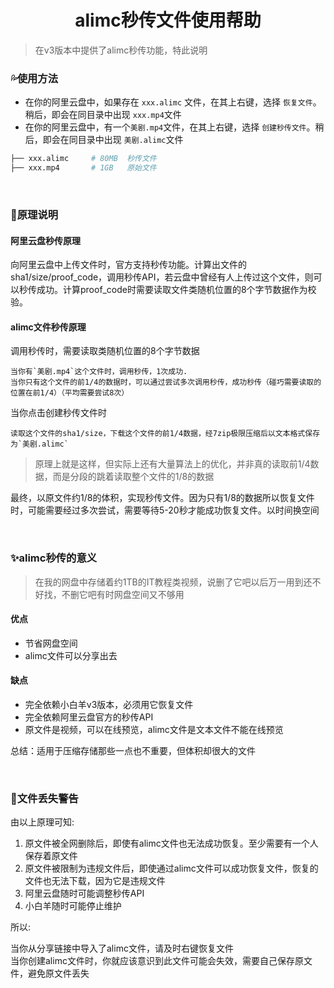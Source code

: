 <h1 align="center">alimc秒传文件使用帮助</h1>

> 在v3版本中提供了alimc秒传功能，特此说明

### 💦使用方法

- 在你的阿里云盘中，如果存在 `xxx.alimc` 文件，在其上右键，选择 `恢复文件`。稍后，即会在同目录中出现 `xxx.mp4`文件
- 在你的阿里云盘中，有一个`美剧.mp4`文件，在其上右键，选择 `创建秒传文件`。稍后，即会在同目录中出现 `美剧.alimc`文件

```bash
├── xxx.alimc     # 80MB  秒传文件
├── xxx.mp4       # 1GB   原始文件 
```
<br/>



### 📜原理说明

#### 阿里云盘秒传原理

向阿里云盘中上传文件时，官方支持秒传功能。计算出文件的sha1/size/proof_code，调用秒传API，若云盘中曾经有人上传过这个文件，则可以秒传成功。计算proof_code时需要读取文件类随机位置的8个字节数据作为校验。

#### alimc文件秒传原理

调用秒传时，需要读取类随机位置的8个字节数据

``````
当你有`美剧.mp4`这个文件时，调用秒传，1次成功.
当你只有这个文件的前1/4的数据时，可以通过尝试多次调用秒传，成功秒传（碰巧需要读取的位置在前1/4）（平均需要尝试8次）
``````

当你点击创建秒传文件时

``````
读取这个文件的sha1/size，下载这个文件的前1/4数据，经7zip极限压缩后以文本格式保存为`美剧.alimc`
``````

>原理上就是这样，但实际上还有大量算法上的优化，并非真的读取前1/4数据，而是分段的跳着读取整个文件的1/8的数据

最终，以原文件约1/8的体积，实现秒传文件。因为只有1/8的数据所以恢复文件时，可能需要经过多次尝试，需要等待5-20秒才能成功恢复文件。以时间换空间

<br/>



### ✨alimc秒传的意义

>在我的网盘中存储着约1TB的IT教程类视频，说删了它吧以后万一用到还不好找，不删它吧有时网盘空间又不够用

#### 优点
- 节省网盘空间
- alimc文件可以分享出去
#### 缺点
- 完全依赖小白羊v3版本，必须用它恢复文件
- 完全依赖阿里云盘官方的秒传API
- 原文件是视频，可以在线预览，alimc文件是文本文件不能在线预览

总结：适用于压缩存储那些一点也不重要，但体积却很大的文件

<br/>



### 🙋‍文件丢失警告

由以上原理可知:
1. 原文件被全网删除后，即使有alimc文件也无法成功恢复。至少需要有一个人保存着原文件
2. 原文件被限制为违规文件后，即使通过alimc文件可以成功恢复文件，恢复的文件也无法下载，因为它是违规文件
3. 阿里云盘随时可能调整秒传API
4. 小白羊随时可能停止维护

所以:

当你从分享链接中导入了alimc文件，请及时右键恢复文件  
当你创建alimc文件时，你就应该意识到此文件可能会失效，需要自己保存原文件，避免原文件丢失  
